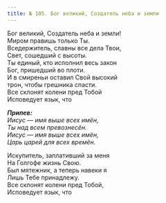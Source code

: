 ```yaml
---
title: № 105. Бог великий, Создатель неба и земли
---
```


Бог великий, Создатель неба и земли!  
Миром правишь только Ты.  
Вседержитель, славны все дела Твои,  
Свет, сошедший с высоты.  
Ты единый, кто исполнил весь закон  
Бог, пришедший во плоти.  
И в смиреньи оставил Свой высокий  
трон, чтобы грешника спасти.  
Все склонят колени пред Тобой  
Исповедует язык, что

*__Припев:__  
Иисус — имя выше всех имён,  
Ты над всем превознесён.  
Иисус — имя выше всех имён,  
Царь царей для всех времён.*

Искупитель, заплативший за меня  
На Голгофе жизнь Свою.  
Был мятежник, а теперь навеки я  
Лишь Тебе принадлежу.  
Все склонят колени пред Тобой,  
Исповедует язык, что

